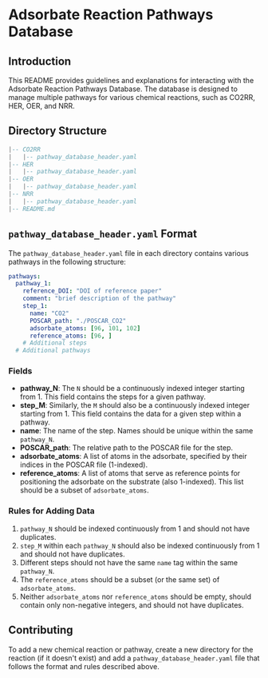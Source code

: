 # Adsorbate Reaction Pathways Database

## Introduction

This README provides guidelines and explanations for interacting with the Adsorbate Reaction Pathways Database. The database is designed to manage multiple pathways for various chemical reactions, such as CO2RR, HER, OER, and NRR.

## Directory Structure

```lua
|-- CO2RR
|   |-- pathway_database_header.yaml
|-- HER
|   |-- pathway_database_header.yaml
|-- OER
|   |-- pathway_database_header.yaml
|-- NRR
|   |-- pathway_database_header.yaml
|-- README.md
```

## `pathway_database_header.yaml` Format

The `pathway_database_header.yaml` file in each directory contains various pathways in the following structure:

```yaml
pathways:
  pathway_1:
    reference_DOI: "DOI of reference paper"
    comment: "brief description of the pathway"
    step_1:
      name: "CO2"
      POSCAR_path: "./POSCAR_CO2"
      adsorbate_atoms: [96, 101, 102]
      reference_atoms: [96, ]
    # Additional steps
  # Additional pathways
```

### Fields

- **pathway_N**: The `N` should be a continuously indexed integer starting from 1. This field contains the steps for a given pathway.
- **step_M**: Similarly, the `M` should also be a continuously indexed integer starting from 1. This field contains the data for a given step within a pathway.
- **name**: The name of the step. Names should be unique within the same `pathway_N`.
- **POSCAR_path**: The relative path to the POSCAR file for the step.
- **adsorbate_atoms**: A list of atoms in the adsorbate, specified by their indices in the POSCAR file (1-indexed).
- **reference_atoms**: A list of atoms that serve as reference points for positioning the adsorbate on the substrate (also 1-indexed). This list should be a subset of `adsorbate_atoms`.

### Rules for Adding Data

1. `pathway_N` should be indexed continuously from 1 and should not have duplicates.
2. `step_M` within each `pathway_N` should also be indexed continuously from 1 and should not have duplicates.
3. Different steps should not have the same `name` tag within the same `pathway_N`.
4. The `reference_atoms` should be a subset (or the same set) of `adsorbate_atoms`.
5. Neither `adsorbate_atoms` nor `reference_atoms` should be empty, should contain only non-negative integers, and should not have duplicates.

## Contributing

To add a new chemical reaction or pathway, create a new directory for the reaction (if it doesn't exist) and add a `pathway_database_header.yaml` file that follows the format and rules described above.
